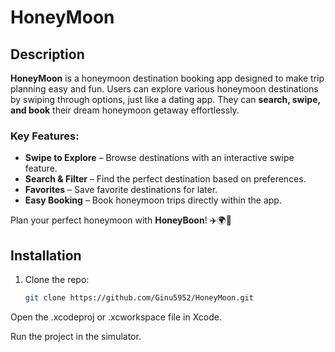 # HoneyMoon


## Description
**HoneyMoon** is a honeymoon destination booking app designed to make trip 
planning easy and fun. Users can explore various honeymoon destinations by 
swiping through options, just like a dating app. They can **search, swipe, 
and book** their dream honeymoon getaway effortlessly.

### Key Features:  
- **Swipe to Explore** – Browse destinations with an interactive swipe 
feature.  
- **Search & Filter** – Find the perfect destination based on preferences.  
- **Favorites** – Save favorite destinations for later.  
- **Easy Booking** – Book honeymoon trips directly within the app.  

Plan your perfect honeymoon with **HoneyBoon**! ✈️🌍💑    

 ## Installation 
1. Clone the repo:
   ```bash
   git clone https://github.com/Ginu5952/HoneyMoon.git

Open the .xcodeproj or .xcworkspace file in Xcode.

Run the project in the simulator.



